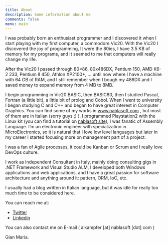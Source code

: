 ```yaml
---
title: About
description: Some information about me
comments: false
menu: main
---
```


I was probably born an enthusiast programmer and I discovered it when I start playing with my first computer, a commodore Vic20. With the Vic20 I discovered the joy of programming, It were the 80ies, I have 3.5 KB of memory for my programs, and It seemed to me that computers will really change my life.

After the Vic20 I passed through 80×86, 80x486DX, Pentium 150, AMD K6-2 233, Pentium II 450, Athlon XP2100+, ... until now where I have a machine with 64 GB of RAM, and I still remember when I bough my 486DX and I saved money to expand memory from 4 MB to 8MB.

I begin programming in Vic20 BASIC, then BASIC80, then I studied Pascal, Fortran (a little bit), a little bit of prolog and Cobol. When I went to university I began studying C and C++ and began to have great interest in Computer Graphics. You can find some of my works in www.nablasoft.com , but most of them are in Italian (sorry guys ;) ). I programmed Playstation2 with the Linux kit (you can find a tutorial on [nablasoft site](http://www.nablasoft.com)), I was fanatic of Assembly Language. I’m an electronic engineer with specialization in MicroElectronics, so it is natural that I love low level languages but later in my career I started focusing more on management part of a project.

I was a fan of Agile processes, it could be Kanban or Scrum and I really love DevOps culture.

I work as Independent Consultant in Italy, mainly doing consulting gigs in .NET Framework and Visual Studio ALM, I developed both Windows applications and web applications, and I have a great passion for software architecture and anything around it: pattern, ORM, IoC, etc.

I usually had a blog written in Italian language, but it was idle for really too much time to be considered here.

You can reach me at:

- [Twitter](https://twitter.com/#%21/alkampfer)
- [Linkedin](https://www.linkedin.com/in/gianmariaricci/)

You can also contact me on E-mail ( alkampfer [at] nablasoft [dot] com )

Gian Maria.
